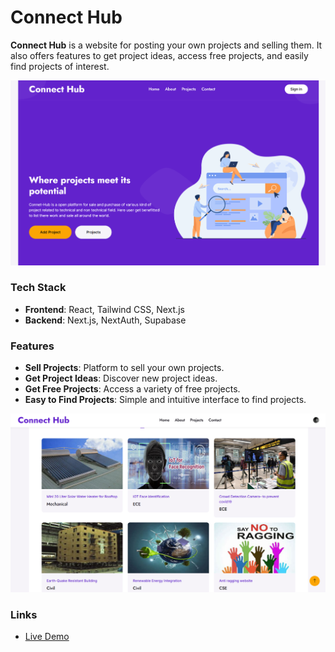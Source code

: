 # Connect Hub

**Connect Hub** is a website for posting your own projects and selling them. It also offers features to get project ideas, access free projects, and easily find projects of interest.

![Connect Hub Screenshot](cn1.png)

### Tech Stack

- **Frontend**: React, Tailwind CSS, Next.js
- **Backend**: Next.js, NextAuth, Supabase


### Features

- **Sell Projects**: Platform to sell your own projects.
- **Get Project Ideas**: Discover new project ideas.
- **Get Free Projects**: Access a variety of free projects.
- **Easy to Find Projects**: Simple and intuitive interface to find projects.

![Connect Hub Screenshot](cn2.png)

### Links

- [Live Demo](https://connecthub4u.vercel.app/)


